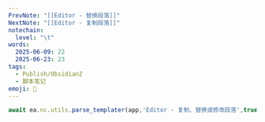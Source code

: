 ```yaml
---
PrevNote: "[[Editor - 替换段落]]"
NextNote: "[[Editor - 复制段落]]"
notechain:
  level: "\t"
words:
  2025-06-09: 22
  2025-06-23: 23
tags:
  - Publish/ObsidianZ
  - 脚本笔记
emoji: 📣
---
```



```js //templater
await ea.nc.utils.parse_templater(app,'Editor - 复制、替换或修改段落',true,'modify_section');
```
